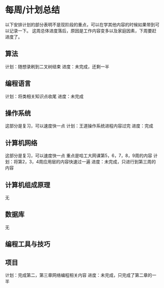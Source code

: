 # 每周/计划总结
以下安排计划的部分表明不是现阶段的重点，可以在学其他内容的时候如果带到可以记录一下。
这周总体进度落后，原因是工作内容变多以及家庭因素，下周要赶进度了。

## 算法
计划：随想录刷到二叉树结束
进度：未完成，还剩一半

## 编程语言
计划：将类相关知识点收尾
进度：未完成

## 操作系统
这部分是复习，可以速度快一点
计划：王道操作系统进程内容过完
进度：完成

## 计算机网络
这部分是复习，可以速度快一点
重点是哈工大网课第5，6，7，8，9周的内容
计划：将第2，3，4周应用层的内容快速过一遍
进度：未完成，只进行到第三周的内容

## 计算机组成原理
无

## 数据库
无

## 编程工具与技巧  

## 项目
计划：完成第二，第三章网络编程相关内容
进度：未完成，只完成了第二章的一半
